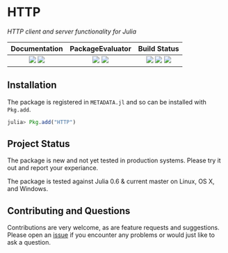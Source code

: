 
# HTTP

*HTTP client and server functionality for Julia*

| **Documentation**                                                               | **PackageEvaluator**                                            | **Build Status**                                                                                |
|:-------------------------------------------------------------------------------:|:---------------------------------------------------------------:|:-----------------------------------------------------------------------------------------------:|
| [![][docs-stable-img]][docs-stable-url] [![][docs-latest-img]][docs-latest-url] | [![][pkg-0.5-img]][pkg-0.5-url] [![][pkg-0.6-img]][pkg-0.6-url] | [![][travis-img]][travis-url] [![][appveyor-img]][appveyor-url] [![][codecov-img]][codecov-url] |


## Installation

The package is registered in `METADATA.jl` and so can be installed with `Pkg.add`.
```julia
julia> Pkg.add("HTTP")
```

<!-- ## Documentation

- [**STABLE**][docs-stable-url] &mdash; **most recently tagged version of the documentation.**
- [**LATEST**][docs-latest-url] &mdash; *in-development version of the documentation.* -->

## Project Status

The package is new and not yet tested in production systems.
Please try it out and report your experiance.

The package is tested against Julia 0.6 & current master on Linux, OS X, and Windows.

## Contributing and Questions

Contributions are very welcome, as are feature requests and suggestions. Please open an
[issue][issues-url] if you encounter any problems or would just like to ask a question.



[docs-latest-img]: https://img.shields.io/badge/docs-latest-blue.svg
[docs-latest-url]: https://JuliaWeb.github.io/HTTP.jl/latest

[docs-stable-img]: https://img.shields.io/badge/docs-stable-blue.svg
[docs-stable-url]: https://JuliaWeb.github.io/HTTP.jl/stable

[travis-img]: https://travis-ci.org/JuliaWeb/HTTP.jl.svg?branch=master
[travis-url]: https://travis-ci.org/JuliaWeb/HTTP.jl

[appveyor-img]: https://ci.appveyor.com/api/projects/status/qdy0vfps9gne3sd7?svg=true
[appveyor-url]: https://ci.appveyor.com/project/quinnj/http-jl

[codecov-img]: https://codecov.io/gh/JuliaWeb/HTTP.jl/branch/master/graph/badge.svg
[codecov-url]: https://codecov.io/gh/JuliaWeb/HTTP.jl

[issues-url]: https://github.com/JuliaWeb/HTTP.jl/issues

[pkg-0.5-img]: http://pkg.julialang.org/badges/HTTP_0.5.svg
[pkg-0.5-url]: http://pkg.julialang.org/?pkg=HTTP

[pkg-0.6-img]: http://pkg.julialang.org/badges/HTTP_0.6.svg
[pkg-0.6-url]: http://pkg.julialang.org/?pkg=HTTP

